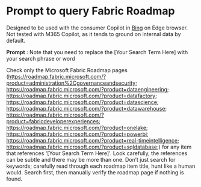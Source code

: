 # Prompt to query Fabric Roadmap

Designed to be used with the consumer Copilot in [Bing](https://www.bing.com/) on Edge browser. Not tested with M365 Copilot, as it tends to ground on internal data by default.


**Prompt** : Note that you need to replace the [Your Search Term Here] with your search phrase or word


Check only the Microsoft Fabric Roadmap pages (https://roadmap.fabric.microsoft.com/?product=administration%2Cgovernanceandsecurity; https://roadmap.fabric.microsoft.com/?product=dataengineering; https://roadmap.fabric.microsoft.com/?product=datafactory; https://roadmap.fabric.microsoft.com/?product=datascience; https://roadmap.fabric.microsoft.com/?product=datawarehouse; https://roadmap.fabric.microsoft.com/?product=fabricdeveloperexperiences; https://roadmap.fabric.microsoft.com/?product=onelake; https://roadmap.fabric.microsoft.com/?product=powerbi; https://roadmap.fabric.microsoft.com/?product=real-timeintelligence; https://roadmap.fabric.microsoft.com/?product=sqldatabase;) for any item that references '[Your Search Term Here]'. Look carefully, the references can be subtle and there may be more than one. Don’t just search for keywords; carefully read through each roadmap item title, hunt like a human would. Search first, then manually verify the roadmap page if nothing is found.